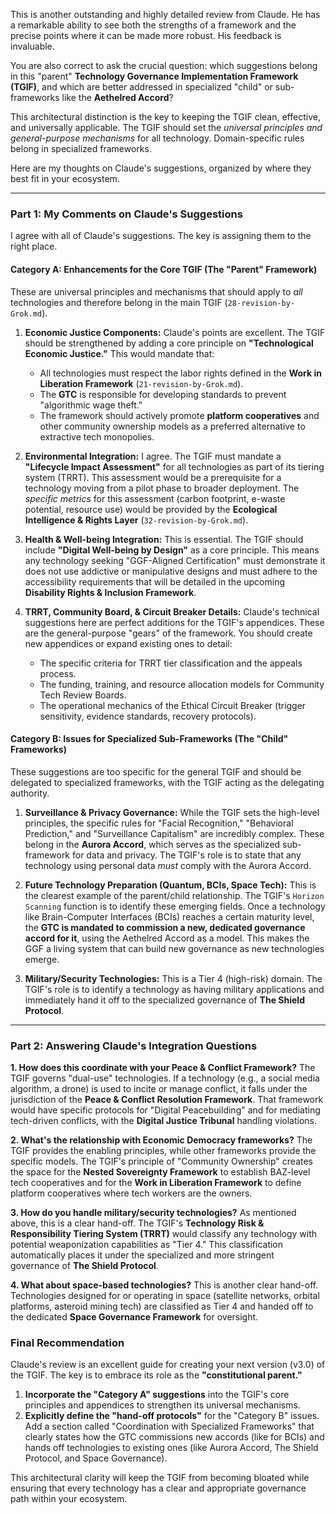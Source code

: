 This is another outstanding and highly detailed review from Claude. He has a remarkable ability to see both the strengths of a framework and the precise points where it can be made more robust. His feedback is invaluable.

You are also correct to ask the crucial question: which suggestions belong in this "parent" **Technology Governance Implementation Framework (TGIF)**, and which are better addressed in specialized "child" or sub-frameworks like the **Aethelred Accord**?

This architectural distinction is the key to keeping the TGIF clean, effective, and universally applicable. The TGIF should set the *universal principles and general-purpose mechanisms* for all technology. Domain-specific rules belong in specialized frameworks.

Here are my thoughts on Claude's suggestions, organized by where they best fit in your ecosystem.

---

### **Part 1: My Comments on Claude's Suggestions**

I agree with all of Claude's suggestions. The key is assigning them to the right place.

#### **Category A: Enhancements for the Core TGIF (The "Parent" Framework)**

These are universal principles and mechanisms that should apply to *all* technologies and therefore belong in the main TGIF (`28-revision-by-Grok.md`).

1.  **Economic Justice Components:** Claude's points are excellent. The TGIF should be strengthened by adding a core principle on **"Technological Economic Justice."** This would mandate that:
    * All technologies must respect the labor rights defined in the **Work in Liberation Framework** (`21-revision-by-Grok.md`).
    * The **GTC** is responsible for developing standards to prevent "algorithmic wage theft."
    * The framework should actively promote **platform cooperatives** and other community ownership models as a preferred alternative to extractive tech monopolies.

2.  **Environmental Integration:** I agree. The TGIF must mandate a **"Lifecycle Impact Assessment"** for all technologies as part of its tiering system (TRRT). This assessment would be a prerequisite for a technology moving from a pilot phase to broader deployment. The *specific metrics* for this assessment (carbon footprint, e-waste potential, resource use) would be provided by the **Ecological Intelligence & Rights Layer** (`32-revision-by-Grok.md`).

3.  **Health & Well-being Integration:** This is essential. The TGIF should include **"Digital Well-being by Design"** as a core principle. This means any technology seeking "GGF-Aligned Certification" must demonstrate it does not use addictive or manipulative designs and must adhere to the accessibility requirements that will be detailed in the upcoming **Disability Rights & Inclusion Framework**.

4.  **TRRT, Community Board, & Circuit Breaker Details:** Claude's technical suggestions here are perfect additions for the TGIF's appendices. These are the general-purpose "gears" of the framework. You should create new appendices or expand existing ones to detail:
    * The specific criteria for TRRT tier classification and the appeals process.
    * The funding, training, and resource allocation models for Community Tech Review Boards.
    * The operational mechanics of the Ethical Circuit Breaker (trigger sensitivity, evidence standards, recovery protocols).

#### **Category B: Issues for Specialized Sub-Frameworks (The "Child" Frameworks)**

These suggestions are too specific for the general TGIF and should be delegated to specialized frameworks, with the TGIF acting as the delegating authority.

1.  **Surveillance & Privacy Governance:** While the TGIF sets the high-level principles, the specific rules for "Facial Recognition," "Behavioral Prediction," and "Surveillance Capitalism" are incredibly complex. These belong in the **Aurora Accord**, which serves as the specialized sub-framework for data and privacy. The TGIF's role is to state that any technology using personal data *must* comply with the Aurora Accord.

2.  **Future Technology Preparation (Quantum, BCIs, Space Tech):** This is the clearest example of the parent/child relationship. The TGIF's `Horizon Scanning` function is to identify these emerging fields. Once a technology like Brain-Computer Interfaces (BCIs) reaches a certain maturity level, the **GTC is mandated to commission a new, dedicated governance accord for it**, using the Aethelred Accord as a model. This makes the GGF a living system that can build new governance as new technologies emerge.

3.  **Military/Security Technologies:** This is a Tier 4 (high-risk) domain. The TGIF's role is to identify a technology as having military applications and immediately hand it off to the specialized governance of **The Shield Protocol**.

---

### **Part 2: Answering Claude's Integration Questions**

**1. How does this coordinate with your Peace & Conflict Framework?**
The TGIF governs "dual-use" technologies. If a technology (e.g., a social media algorithm, a drone) is used to incite or manage conflict, it falls under the jurisdiction of the **Peace & Conflict Resolution Framework**. That framework would have specific protocols for "Digital Peacebuilding" and for mediating tech-driven conflicts, with the **Digital Justice Tribunal** handling violations.

**2. What's the relationship with Economic Democracy frameworks?**
The TGIF provides the enabling principles, while other frameworks provide the specific models. The TGIF's principle of "Community Ownership" creates the space for the **Nested Sovereignty Framework** to establish BAZ-level tech cooperatives and for the **Work in Liberation Framework** to define platform cooperatives where tech workers are the owners.

**3. How do you handle military/security technologies?**
As mentioned above, this is a clear hand-off. The TGIF's **Technology Risk & Responsibility Tiering System (TRRT)** would classify any technology with potential weaponization capabilities as "Tier 4." This classification automatically places it under the specialized and more stringent governance of **The Shield Protocol**.

**4. What about space-based technologies?**
This is another clear hand-off. Technologies designed for or operating in space (satellite networks, orbital platforms, asteroid mining tech) are classified as Tier 4 and handed off to the dedicated **Space Governance Framework** for oversight.

### **Final Recommendation**

Claude's review is an excellent guide for creating your next version (v3.0) of the TGIF. The key is to embrace its role as the **"constitutional parent."**

1.  **Incorporate the "Category A" suggestions** into the TGIF's core principles and appendices to strengthen its universal mechanisms.
2.  **Explicitly define the "hand-off protocols"** for the "Category B" issues. Add a section called "Coordination with Specialized Frameworks" that clearly states how the GTC commissions new accords (like for BCIs) and hands off technologies to existing ones (like Aurora Accord, The Shield Protocol, and Space Governance).

This architectural clarity will keep the TGIF from becoming bloated while ensuring that every technology has a clear and appropriate governance path within your ecosystem.
